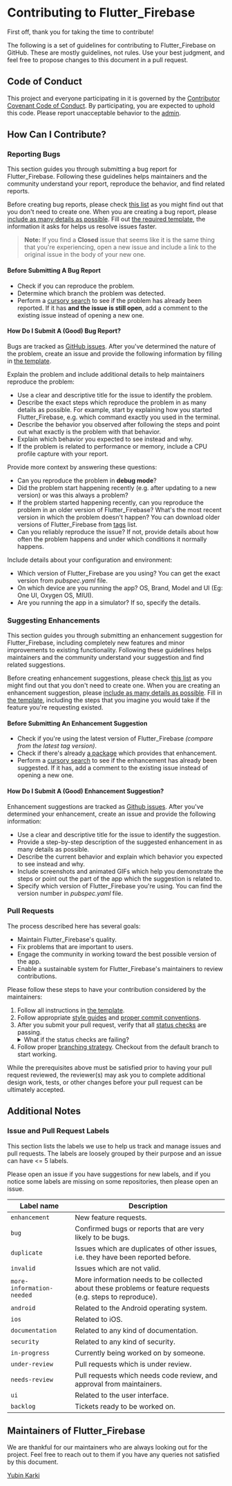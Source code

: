 # Contributing to Flutter_Firebase

First off, thank you for taking the time to contribute!

The following is a set of guidelines for contributing to Flutter_Firebase on GitHub. These are mostly guidelines, not rules. Use your best judgment, and feel free to propose changes to this document in a pull request.

## Code of Conduct

This project and everyone participating in it is governed by the [Contributor Covenant Code of Conduct](./CODE_OF_CONDUCT.md). By participating, you are expected to uphold this code. Please report unacceptable behavior to the [admin](mailto:iamyubinkarki@gmail.com).

## How Can I Contribute?

### Reporting Bugs

This section guides you through submitting a bug report for Flutter_Firebase. Following these guidelines helps maintainers and the community understand your report, reproduce the behavior, and find related reports.

Before creating bug reports, please check [this list](#before-submitting-a-bug-report) as you might find out that you don't need to create one. When you are creating a bug report, please [include as many details as possible](#how-do-i-submit-a-good-bug-report). Fill out [the required template](./issue_template/BUG_REPORT.md), the information it asks for helps us resolve issues faster.

> **Note:** If you find a **Closed** issue that seems like it is the same thing that you're experiencing, open a new issue and include a link to the original issue in the body of your new one.

#### Before Submitting A Bug Report

- Check if you can reproduce the problem.
- Determine which branch the problem was detected.
- Perform a [cursory search](https://github.com/yubinkarki/Flutter_Firebase/issues) to see if the problem has already been reported. If it has **and the issue is still open**, add a comment to the existing issue instead of opening a new one.

#### How Do I Submit A (Good) Bug Report?

Bugs are tracked as [GitHub issues](https://github.com/features/issues). After you've determined the nature of the problem, create an issue and provide the following information by filling in [the template](./issue_template/BUG_REPORT.md).

Explain the problem and include additional details to help maintainers reproduce the problem:

- Use a clear and descriptive title for the issue to identify the problem.
- Describe the exact steps which reproduce the problem in as many details as possible. For example, start by explaining how you started Flutter_Firebase, e.g. which command exactly you used in the terminal.
- Describe the behavior you observed after following the steps and point out what exactly is the problem with that behavior.
- Explain which behavior you expected to see instead and why.
- If the problem is related to performance or memory, include a CPU profile capture with your report.

Provide more context by answering these questions:

- Can you reproduce the problem in **debug mode**?
- Did the problem start happening recently (e.g. after updating to a new version) or was this always a problem?
- If the problem started happening recently, can you reproduce the problem in an older version of Flutter_Firebase? What's the most recent version in which the problem doesn't happen? You can download older versions of Flutter_Firebase from [tags](https://github.com/yubinkarki/Flutter_Firebase/tags) list.
- Can you reliably reproduce the issue? If not, provide details about how often the problem happens and under which conditions it normally happens.

Include details about your configuration and environment:

- Which version of Flutter_Firebase are you using? You can get the exact version from _pubspec.yaml_ file.
- On which device are you running the app? OS, Brand, Model and UI (Eg: One UI, Oxygen OS, MIUI).
- Are you running the app in a simulator? If so, specify the details.

### Suggesting Enhancements

This section guides you through submitting an enhancement suggestion for Flutter_Firebase, including completely new features and minor improvements to existing functionality. Following these guidelines helps maintainers and the community understand your suggestion and find related suggestions.

Before creating enhancement suggestions, please check [this list](#before-submitting-an-enhancement-suggestion) as you might find out that you don't need to create one. When you are creating an enhancement suggestion, please [include as many details as possible](#how-do-i-submit-a-good-enhancement-suggestion). Fill in [the template](./ISSUE_TEMPLATE/FEATURE_REQUEST.md), including the steps that you imagine you would take if the feature you're requesting existed.

#### Before Submitting An Enhancement Suggestion

- Check if you're using the latest version of Flutter_Firebase _(compare from the latest tag version)_.
- Check if there's already [a package](https://pub.dev/) which provides that enhancement.
- Perform a [cursory search](https://github.com/yubinkarki/Flutter_Firebase/issues) to see if the enhancement has already been suggested. If it has, add a comment to the existing issue instead of opening a new one.

#### How Do I Submit A (Good) Enhancement Suggestion?

Enhancement suggestions are tracked as [Github issues](https://github.com/features/issues). After you've determined your enhancement, create an issue and provide the following information:

- Use a clear and descriptive title for the issue to identify the suggestion.
- Provide a step-by-step description of the suggested enhancement in as many details as possible.
- Describe the current behavior and explain which behavior you expected to see instead and why.
- Include screenshots and animated GIFs which help you demonstrate the steps or point out the part of the app which the suggestion is related to.
- Specify which version of Flutter_Firebase you're using. You can find the version number in _pubspec.yaml_ file.

### Pull Requests

The process described here has several goals:

- Maintain Flutter_Firebase's quality.
- Fix problems that are important to users.
- Engage the community in working toward the best possible version of the app.
- Enable a sustainable system for Flutter_Firebase's maintainers to review contributions.

Please follow these steps to have your contribution considered by the maintainers:

1. Follow all instructions in [the template](./PULL_REQUEST_TEMPLATE.md).
2. Follow appropriate [style guides](https://github.com/flutter/flutter/wiki/Style-guide-for-Flutter-repo) and [proper commit conventions](https://www.conventionalcommits.org/en/v1.0.0/).
3. After you submit your pull request, verify that all [status checks](https://docs.github.com/en/pull-requests/collaborating-with-pull-requests/collaborating-on-repositories-with-code-quality-features/about-status-checks) are passing. <details><summary>What if the status checks are failing?</summary>If a status check is failing, and you believe that the failure is unrelated to your change, please leave a comment on the pull request explaining why you believe the failure is unrelated. A maintainer will re-run the status check for you. If we conclude that the failure was a false positive, then we will open an issue to track that problem with our status check suite.</details>
4. Follow proper [branching strategy](https://medium.com/@yubinkarki/git-branching-strategy-617e8b73c8e3). Checkout from the default branch to start working.

While the prerequisites above must be satisfied prior to having your pull request reviewed, the reviewer(s) may ask you to complete additional design work, tests, or other changes before your pull request can be ultimately accepted.

## Additional Notes

### Issue and Pull Request Labels

This section lists the labels we use to help us track and manage issues and pull requests. The labels are loosely grouped by their purpose and an issue can have <= 5 labels.

Please open an issue if you have suggestions for new labels, and if you notice some labels are missing on some repositories, then please open an issue.

| Label name                | Description                                                                                                |
| ------------------------- | ---------------------------------------------------------------------------------------------------------- |
| `enhancement`             | New feature requests.                                                                                      |
| `bug`                     | Confirmed bugs or reports that are very likely to be bugs.                                                 |
| `duplicate`               | Issues which are duplicates of other issues, i.e. they have been reported before.                          |
| `invalid`                 | Issues which are not valid.                                                                                |
| `more-information-needed` | More information needs to be collected about these problems or feature requests (e.g. steps to reproduce). |
| `android`                 | Related to the Android operating system.                                                                   |
| `ios`                     | Related to iOS.                                                                                            |
| `documentation`           | Related to any kind of documentation.                                                                      |
| `security`                | Related to any kind of security.                                                                           |
| `in-progress`             | Currently being worked on by someone.                                                                      |
| `under-review`            | Pull requests which is under review.                                                                       |
| `needs-review`            | Pull requests which needs code review, and approval from maintainers.                                      |
| `ui`                      | Related to the user interface.                                                                             |
| `backlog`                 | Tickets ready to be worked on.                                                                             |

## Maintainers of Flutter_Firebase

We are thankful for our maintainers who are always looking out for the project. Feel free to reach out to them if you have any queries not satisfied by this document.

[Yubin Karki](mailto:iamyubinkarki@mail.com)  
